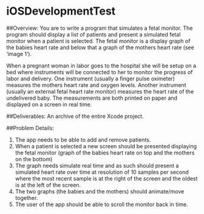 iOSDevelopmentTest
==================
##Overview:
You are to write a program that simulates a fetal monitor. The program should display a list of patients and present a simulated fetal monitor when a patient is selected. The fetal monitor is a display graph of the babies heart rate and below that a graph of the mothers heart rate (see ‘image 1’).

When a pregnant woman in labor goes to the hospital she will be setup on a bed where instruments will be connected to her to monitor the progress of labor and delivery. One instrument (usually a finger pulse oximeter) measures the mothers heart rate and oxygen levels. Another instrument (usually an external fetal heart rate monitor) measures the heart rate of the undelivered baby. The measurements are both printed on paper and displayed on a screen in real time.


##Deliverables:
An archive of the entire Xcode project.


##Problem Details:
1. The app needs to be able to add and remove patients.
2. When a patient is selected a new screen should be presented displaying the fetal monitor (graph of the babies heart rate on top and the mothers on the bottom) 
3. The graph needs simulate real time and as such should present a simulated heart rate over time at resolution of 10 samples per second where the most recent sample is at the right of the screen and the oldest is at the left of the screen.
4. The two graphs (the babies and the mothers) should animate/move together.
5. The user of the app should be able to scroll the monitor back in time.